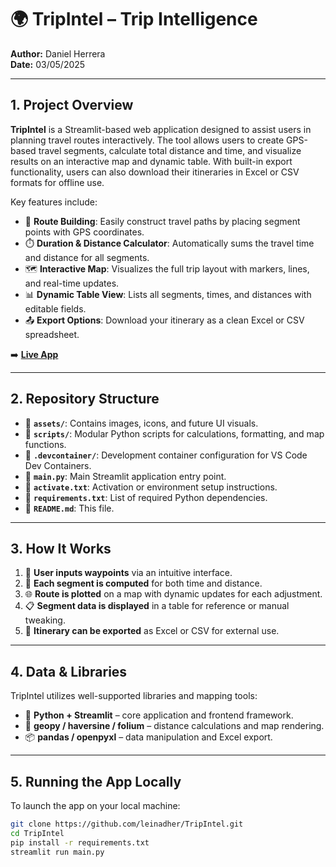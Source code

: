 # 🌍 TripIntel – Trip Intelligence

**Author:** Daniel Herrera  
**Date:** 03/05/2025  

---

## 1. Project Overview

**TripIntel** is a Streamlit-based web application designed to assist users in planning travel routes interactively. The tool allows users to create GPS-based travel segments, calculate total distance and time, and visualize results on an interactive map and dynamic table. With built-in export functionality, users can also download their itineraries in Excel or CSV formats for offline use.

Key features include:

- 🧭 **Route Building**: Easily construct travel paths by placing segment points with GPS coordinates.
- ⏱️ **Duration & Distance Calculator**: Automatically sums the travel time and distance for all segments.
- 🗺️ **Interactive Map**: Visualizes the full trip layout with markers, lines, and real-time updates.
- 📊 **Dynamic Table View**: Lists all segments, times, and distances with editable fields.
- 📤 **Export Options**: Download your itinerary as a clean Excel or CSV spreadsheet.

➡️ **[Live App](https://tripintel.streamlit.app/)**  

---

## 2. Repository Structure

- 📁 **`assets/`**: Contains images, icons, and future UI visuals.
- 📁 **`scripts/`**: Modular Python scripts for calculations, formatting, and map functions.
- 📁 **`.devcontainer/`**: Development container configuration for VS Code Dev Containers.
- 📄 **`main.py`**: Main Streamlit application entry point.
- 📄 **`activate.txt`**: Activation or environment setup instructions.
- 📄 **`requirements.txt`**: List of required Python dependencies.
- 📄 **`README.md`**: This file.

---

## 3. How It Works

1. 📍 **User inputs waypoints** via an intuitive interface.
2. 🧮 **Each segment is computed** for both time and distance.
3. 🌐 **Route is plotted** on a map with dynamic updates for each adjustment.
4. 📋 **Segment data is displayed** in a table for reference or manual tweaking.
5. 💾 **Itinerary can be exported** as Excel or CSV for external use.

---

## 4. Data & Libraries

TripIntel utilizes well-supported libraries and mapping tools:

- 🐍 **Python + Streamlit** – core application and frontend framework.
- 📍 **geopy / haversine / folium** – distance calculations and map rendering.
- 📦 **pandas / openpyxl** – data manipulation and Excel export.

---

## 5. Running the App Locally

To launch the app on your local machine:

```bash
git clone https://github.com/leinadher/TripIntel.git
cd TripIntel
pip install -r requirements.txt
streamlit run main.py
